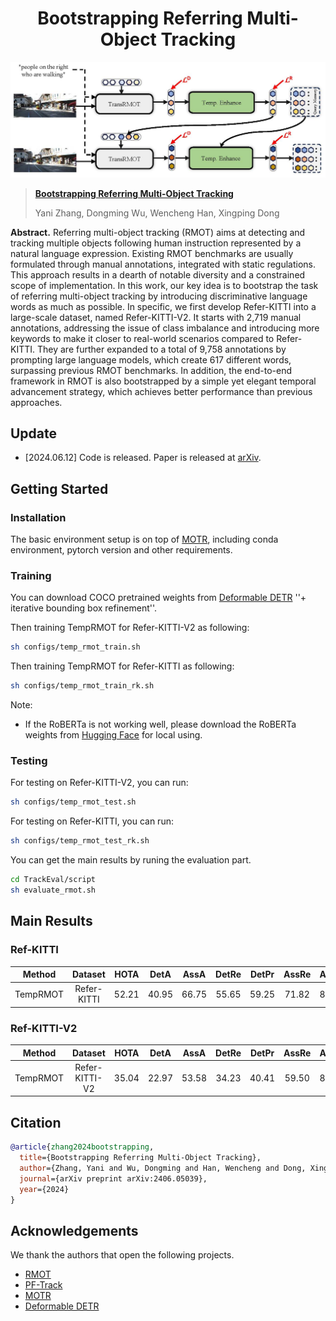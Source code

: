 <div align="center">
<h1>
<b>
Bootstrapping Referring Multi-Object Tracking</b>
</h1>
</div>

<p align="center"><img src="./figs/framework.jpg" width="800"/></p>

> **[Bootstrapping Referring Multi-Object Tracking](http://arxiv.org/abs/2406.05039)**
>
> Yani Zhang, Dongming Wu, Wencheng Han, Xingping Dong

**Abstract.**
Referring multi-object tracking (RMOT) aims at detecting and tracking multiple objects following human instruction represented by a natural language expression. Existing RMOT benchmarks are usually formulated through manual annotations, integrated with static regulations. This approach results in a dearth of notable diversity and a constrained scope of implementation. In this work, our key idea is to bootstrap the task of referring multi-object tracking by introducing discriminative language words as much as possible. In specific, we first develop Refer-KITTI into a large-scale dataset, named Refer-KITTI-V2. It starts with 2,719 manual annotations, addressing the issue of class imbalance and introducing more keywords to make it closer to real-world scenarios compared to Refer-KITTI. They are further expanded to a total of 9,758 annotations by prompting large language models, which create 617 different words, surpassing previous RMOT benchmarks. In addition, the end-to-end framework in RMOT is also bootstrapped by a simple yet elegant temporal advancement strategy, which achieves better performance than previous approaches. 

## Update
- [2024.06.12] Code is released. Paper is released at [arXiv](http://arxiv.org/abs/2406.05039).

## Getting Started
### Installation

The basic environment setup is on top of [MOTR](https://github.com/megvii-research/MOTR), including conda environment, pytorch version and other requirements. 


### Training
You can download COCO pretrained weights from [Deformable DETR](https://github.com/fundamentalvision/Deformable-DETR) ''+ iterative bounding box refinement''.

Then training TempRMOT for Refer-KITTI-V2 as following:
```bash 
sh configs/temp_rmot_train.sh
```

Then training TempRMOT for Refer-KITTI as following:
```bash 
sh configs/temp_rmot_train_rk.sh
```

Note:
- If the RoBERTa is not working well, please download the RoBERTa weights from [Hugging Face](https://huggingface.co/roberta-base/tree/main) for local using.

### Testing
For testing on Refer-KITTI-V2, you can run:
```bash
sh configs/temp_rmot_test.sh
```

For testing on Refer-KITTI, you can run:
```bash
sh configs/temp_rmot_test_rk.sh
```

You can get the main results by runing the evaluation part.
```bash
cd TrackEval/script
sh evaluate_rmot.sh
```

## Main Results

### Ref-KITTI

| **Method** | **Dataset** | **HOTA** | **DetA** | **AssA** | **DetRe** | **DetPr** | **AssRe** | **AssRe** | **LocA** |                                           **URL**                                           |
|:----------:|:-----------:|:--------:|:--------:|:--------:|:---------:|:---------:|:---------:|-----------|----------| :-----------------------------------------------------------------------------------------: |
| TempRMOT  | Refer-KITTI |  52.21   |  40.95   |  66.75   |   55.65   |   59.25   |   71.82   | 87.76     | 90.40    | [model](https://github.com/zyn213/TempRMOT/releases/download/v1.0/checkpoint_rk.pth) |

### Ref-KITTI-V2
| **Method** | **Dataset** | **HOTA** | **DetA** | **AssA** | **DetRe** | **DetPr** | **AssRe** | **AssRe** | **LocA** |                                           **URL**                                           |
|:----------:|:-----------:|:--------:|:--------:|:--------:|:---------:|:---------:|:---------:|-----------|----------| :-----------------------------------------------------------------------------------------: |
| TempRMOT  | Refer-KITTI-V2|  35.04   |  22.97   |  53.58   |   34.23   |   40.41   |   59.50   | 81.29     | 90.07   |  [model](https://github.com/wudongming97/RMOT/releases/download/v1.0/checkpoint_rk2.pth) |


## Citation
```bibtex
@article{zhang2024bootstrapping,
  title={Bootstrapping Referring Multi-Object Tracking},
  author={Zhang, Yani and Wu, Dongming and Han, Wencheng and Dong, Xingping},
  journal={arXiv preprint arXiv:2406.05039},
  year={2024}
}
```

## Acknowledgements
We thank the authors that open the following projects. 
- [RMOT](https://github.com/wudongming97/RMOT)
- [PF-Track](https://github.com/TRI-ML/PF-Track)
- [MOTR](https://github.com/megvii-research/MOTR)
- [Deformable DETR](https://github.com/fundamentalvision/Deformable-DETR)







